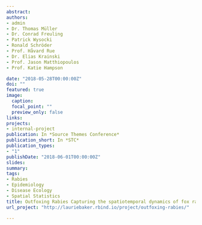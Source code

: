 ```yaml
---
abstract: 
authors:
- admin
- Dr. Thomas Müller
- Dr. Conrad Freuling
- Patrick Wysocki
- Ronald Schröder
- Prof. Håvard Rue
- Dr. Elias Krainski
- Prof. Jason Matthiopoulos
- Prof. Katie Hampson

date: "2018-05-28T00:00:00Z"
doi: ""
featured: true
image:
  caption: 
  focal_point: ""
  preview_only: false
links:
projects:
- internal-project
publication: In *Source Themes Conference*
publication_short: In *STC*
publication_types:
- "1"
publishDate: "2018-06-01T00:00:00Z"
slides: 
summary: 
tags:
- Rabies
- Epidemiology
- Disease Ecology
- Spatial Statistics
title: Outfoxing Rabies Capturing the spatiotemporal dynamics of fox rabies in Eastern Germany.
url_project: "http://lauriebaker.rbind.io/project/outfoxing-rabies/"

---
```

